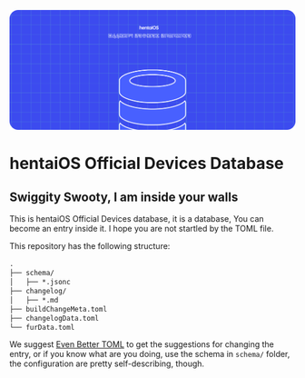 ![Header Image](.static/officialDevicesHeader.png)

# hentaiOS Official Devices Database

## Swiggity Swooty, I am inside your walls

This is hentaiOS Official Devices database, it is a database, You can become an entry inside it. I hope you are not startled by the TOML file.

This repository has the following structure:

```Treeview
.
├── schema/
│   ├── *.jsonc
├── changelog/
│   ├── *.md
├── buildChangeMeta.toml
├── changelogData.toml
└── furData.toml
```

We suggest [Even Better TOML](https://marketplace.visualstudio.com/items?itemName=tamasfe.even-better-toml) to get the suggestions for changing the entry, or if you know what are you doing, use the schema in `schema/` folder, the configuration are pretty self-describing, though.
